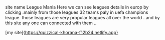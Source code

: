 site name League Mania
Here we can see leagues details  in europ by clicking  .mainly from those leagues 32 teams paly in uefa champions league.
those leagues are very propular leagues all over the world ..and by this site any one can connected with them  ..

[my site]{https://quizzical-khorana-f12b24.netlify.app}
